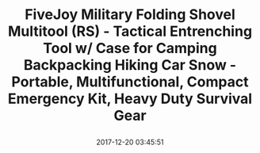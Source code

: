 ---
title: > #shorten me
  FiveJoy Military Folding Shovel Multitool (RS) - Tactical Entrenching Tool w/ Case for Camping Backpacking Hiking Car Snow - Portable, Multifunctional, Compact Emergency Kit, Heavy Duty Survival Gear
name: >
  FiveJoy Military Folding Shovel Multitool (RS) - Tactical Entrenching Tool w/ Case for Camping Backpacking Hiking Car Snow - Portable, Multifunctional, Compact Emergency Kit, Heavy Duty Survival Gear
date: "2017-12-20 03:45:51"
buy_now: "https://www.amazon.com/FiveJoy-Military-Folding-Shovel-Multitool/dp/B01LW04TVJ?SubscriptionId=AKIAIA5RBQIWQVTCUEUQ&tag=coldcutdeals-20&linkCode=xm2&camp=2025&creative=165953&creativeASIN=B01LW04TVJ"
description_markdown: >-

  - ⚒ ALL-IN-ONE SURVIVAL TOOL SET - This is the one tool true survivalists, preppers, hunters, backpackers, hikers and campers MUST HAVE in their arsenal for taking on the outdoors. Use the multifunctional tools for basic functions such as a Shovel, Hoe, Axe, Saw, Hammer. Unscrew the connecting tubes to reveal the hidden Rescue Knife and Saw, Emergency Whistle, Bottle Opener and Fire Starter.

  - &#x1F3D5;️ VERSATILE - Amazingly lightweight and portable, this sturdy folding trench shovel is convenient to store in your car/ vehicle for snow days and unexpected emergencies (dig out your tires, or break glass). Attach the carrying case to your belt for easy access while on the trail. Add our our extension tubes for increased length and leverage.

  - &#x1F4AA; COMPACT SIZE, OVERSIZED POWER - You won't find a tougher folding shovel than the FiveJoy RS Military Shovel. Made from ultra durable, water and rust resistant heavy duty carbon steel, this multitool was built to last as long as you do. 21.1" long, with a 5.7" wide and 7" high shovel head offers EXTRA surface area for entrenching, digging sand / snow / mud / dirt / chopping ice / branches. At only 2.19lbs in weight, it's perfect to fold up and include in your hiking and backpacking gear.

  - &#x1F4A1; INCOMPARABLE QUALITY & DESIGN - Thoughtfully engineered slip and sweat proof handle optimizes comfort, control, and leverages with all glove types to minimize hand fatigue. Comfortable and ergonomic to use as a recreational garden shovel, camping shovel, or on your backcountry and cross country trips. Unique lock structure makes it simple to alternate functions. The spade can be used at 90° (hoe) or 180° (shovel).

  - &#x1F525; VIRTUALLY INDESTRUCTIBLE - Made with Heat-Treated, High Quality, SOLID Carbon Steel and Aerospace Grade Aluminum for maximum strength and lifetime durability. Go ahead- PUT IT TO THE TEST!


tweet_id_str: "943326552498081792"
price: "$125.00"
list_price: "$129.00"
deal_price: "$55.00"
you_save: "$70.00 (56%)"
asin: "B01LW04TVJ"
image: "https://images-na.ssl-images-amazon.com/images/I/41rNsw2RFOL.jpg"
---